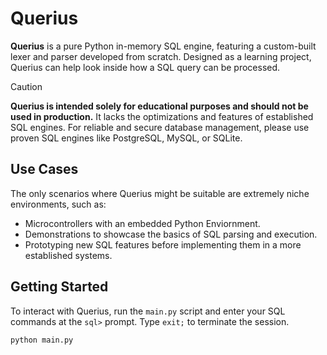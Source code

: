 # Querius

**Querius** is a pure Python in-memory SQL engine, featuring a custom-built lexer and parser developed from scratch. Designed as a learning project, Querius can help look inside how a SQL query can be processed.

> [!CAUTION]
> **Querius is intended solely for educational purposes and should not be used in production.** It lacks the optimizations and features of established SQL engines. For reliable and secure database management, please use proven SQL engines like PostgreSQL, MySQL, or SQLite.


## Use Cases

The only scenarios where Querius might be suitable are extremely niche environments, such as:

- Microcontrollers with an embedded Python Enviornment.
- Demonstrations to showcase the basics of SQL parsing and execution.
- Prototyping new SQL features before implementing them in a more established systems.

## Getting Started

To interact with Querius, run the `main.py` script and enter your SQL commands at the `sql>` prompt. Type `exit;` to terminate the session.

```bash
python main.py
